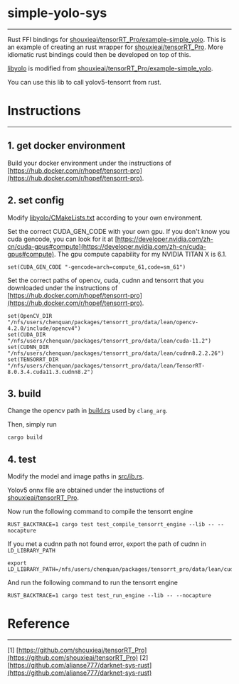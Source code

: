 # simple-yolo-sys

---

Rust FFI bindings for [shouxieai/tensorRT_Pro/example-simple_yolo](https://github.com/shouxieai/tensorRT_Pro/tree/main/example-simple_yolo). This is an example of creating an rust wrapper for [shouxieai/tensorRT_Pro](https://github.com/shouxieai/tensorRT_Pro/tree/main/). More idiomatic rust bindings could then be developed on top of this.

[libyolo](./libyolo/) is modified from [shouxieai/tensorRT_Pro/example-simple_yolo](https://github.com/shouxieai/tensorRT_Pro/tree/main/example-simple_yolo).

You can use this lib to call yolov5-tensorrt from rust.

# Instructions

---

## 1. get docker environment

Build your docker environment under the instructions of [https://hub.docker.com/r/hopef/tensorrt-pro](https://hub.docker.com/r/hopef/tensorrt-pro).

## 2. set config

Modify [libyolo/CMakeLists.txt](./libyolo/CMakeLists.txt) according to your own environment.

Set the correct CUDA_GEN_CODE with your own gpu. If you don't know you cuda gencode, you can look for it at [https://developer.nvidia.com/zh-cn/cuda-gpus#compute](https://developer.nvidia.com/zh-cn/cuda-gpus#compute). The gpu compute capability for my NVIDIA TITAN X is 6.1.
```
set(CUDA_GEN_CODE "-gencode=arch=compute_61,code=sm_61")
```

Set the correct paths of opencv, cuda, cudnn and tensorrt that you downloaded under the instructions of [https://hub.docker.com/r/hopef/tensorrt-pro](https://hub.docker.com/r/hopef/tensorrt-pro).
```
set(OpenCV_DIR   "/nfs/users/chenquan/packages/tensorrt_pro/data/lean/opencv-4.2.0/include/opencv4")
set(CUDA_DIR     "/nfs/users/chenquan/packages/tensorrt_pro/data/lean/cuda-11.2")
set(CUDNN_DIR    "/nfs/users/chenquan/packages/tensorrt_pro/data/lean/cudnn8.2.2.26")
set(TENSORRT_DIR "/nfs/users/chenquan/packages/tensorrt_pro/data/lean/TensorRT-8.0.3.4.cuda11.3.cudnn8.2")
```

## 3. build

Change the opencv path in [build.rs](./build.rs) used by `clang_arg`.

Then, simply run

```
cargo build
```

## 4. test

Modify the model and image paths in [src/ib.rs](./src/lib.rs).

Yolov5 onnx file are obtained under the instuctions of [shouxieai/tensorRT_Pro](https://github.com/shouxieai/tensorRT_Pro/tree/main/).

Now run the following command to compile the tensorrt engine

```
RUST_BACKTRACE=1 cargo test test_compile_tensorrt_engine --lib -- --nocapture
```

If you met a cudnn path not found error, export the path of cudnn in `LD_LIBRARY_PATH`

```
export LD_LIBRARY_PATH=/nfs/users/chenquan/packages/tensorrt_pro/data/lean/cudnn8.2.2.26/lib:$LD_LIBRARY_PATH
```

And run the following command to run the tensorrt engine

```
RUST_BACKTRACE=1 cargo test test_run_engine --lib -- --nocapture
```

# Reference

---

[1] [https://github.com/shouxieai/tensorRT_Pro](https://github.com/shouxieai/tensorRT_Pro)
[2] [https://github.com/alianse777/darknet-sys-rust](https://github.com/alianse777/darknet-sys-rust)
